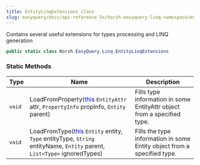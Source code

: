 ```yaml
---
title: EntityLinqExtensions class
slug: easyquery/docs/api-reference-5x/korzh-easyquery-linq-namespace/entitylinqextensions-class
---
```



Contains several useful extensions for types processing and LINQ generation
```csharp
public static class Korzh.EasyQuery.Linq.EntityLinqExtensions

```

### Static Methods

| Type | Name | Description | 
| --- | --- | --- | 
| `void` | LoadFromProperty(<span style='color: blue'>this</span> `EntityAttr` attr, `PropertyInfo` propInfo, `Entity` parent) | Fills type information in some EntityAttr object from a specified type. | 
| `void` | LoadFromType(<span style='color: blue'>this</span> `Entity` entity, `Type` entityType, `String` entityName, `Entity` parent, `List<Type>` ignoredTypes) | Fills the type information in some Entity object from a specified type. |